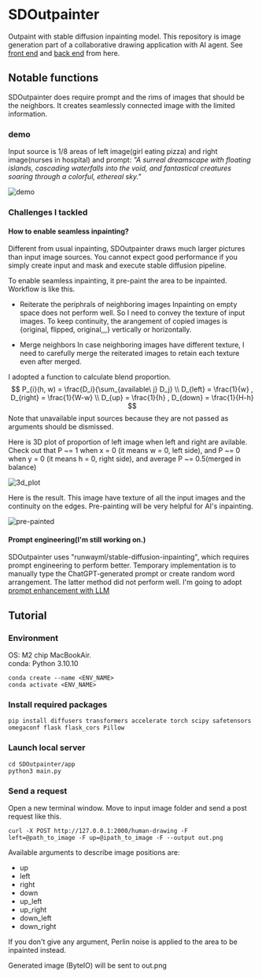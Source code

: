 # SDOutpainter
Outpaint with stable diffusion inpainting model.
This repository is image generation part of a collaborative drawing application with AI agent.
See [front end](https://github.com/hrm1810884/works-hai-frontend) and [back end](https://github.com/hrm1810884/works-hai-backend) from here.

## Notable functions
SDOutpainter does require prompt and the rims of images that should be the neighbors.
It creates seamlessly connected image with the limited information.

### demo
Input source is 1/8 areas of left image(girl eating pizza) and right image(nurses in hospital) and prompt: *"A surreal dreamscape with floating islands, cascading waterfalls into the void, and fantastical creatures soaring through a colorful, ethereal sky."*

![demo]()

### Challenges I tackled

#### How to enable seamless inpainting?
Different from usual inpainting, SDOutpainter draws much larger pictures than input image sources.
You cannot expect good performance if you simply create input and mask and execute stable diffusion pipeline.

To enable seamless inpainting, it pre-paint the area to be inpainted.
Workflow is like this.

* Reiterate the periphrals of neighboring images
Inpainting on empty space does not perform well. So I need to convey the texture of input images. To keep continuity, the arangement of copied images is {original, flipped, original,,,} vertically or horizontally.

* Merge neighbors
In case neighboring images have different texture, I need to carefully merge the reiterated images to retain each texture even after merged.

I adopted a function to calculate blend proportion.
$$
P_{i}(h, w) = \frac{D_i}{\sum_{available\ j} D_j}
\\
D_{left} = \frac{1}{w} 
, D_{right} = \frac{1}{W-w}
\\
D_{up} = \frac{1}{h}
, D_{down} = \frac{1}{H-h}
$$
Note that unavailable input sources because they are not passed as arguments should be dismissed.

Here is 3D plot of proportion of left image when left and right are avilable. Check out that P ~= 1 when x = 0 (it means w = 0, left side), and P ~= 0 when y = 0 (it means h = 0, right side), and average P ~= 0.5(merged in balance)

![3d_plot]()

Here is the result. This image have texture of all the input images and the continuity on the edges. Pre-painting will be very helpful for AI's inpainting.

![pre-painted]()

#### Prompt engineering(I'm still working on.)
SDOutpainter uses "runwayml/stable-diffusion-inpainting", which requires prompt engineering to perform better.
Temporary implementation is to manually type the ChatGPT-generated prompt or create random word arrangement. The latter method did not perform well.
I'm going to adopt [prompt enhancement with LLM](https://huggingface.co/docs/diffusers/en/using-diffusers/weighted_prompts)

## Tutorial

### Environment
OS: M2 chip MacBookAir.\
conda: Python 3.10.10
```
conda create --name <ENV_NAME>
conda activate <ENV_NAME>
```

### Install required packages
```
pip install diffusers transformers accelerate torch scipy safetensors omegaconf flask flask_cors Pillow
```

### Launch local server
```
cd SDOutpainter/app
python3 main.py
```

### Send a request
Open a new terminal window.
Move to input image folder and send a post request like this.
```
curl -X POST http://127.0.0.1:2000/human-drawing -F left=@path_to_image -F up=@ipath_to_image -F --output out.png
```
Available arguments to describe image positions are:
* up
* left
* right
* down
* up_left
* up_right
* down_left
* down_right

If you don't give any argument, Perlin noise is applied to the area to be inpainted instead.

Generated image (ByteIO) will be sent to out.png
